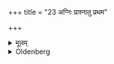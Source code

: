 +++
title = "23 अग्निः प्राश्नातु प्रथम"

+++

<details><summary>मूलम्</summary>

अग्निः प्राश्नातु प्रथम इति श्यामाकानाम् २३
</details>

<details><summary>Oldenberg</summary>

23. (At the sacrifice) of Śyāmāka (the Mantra with which the food is partaken of [comp. Sūtra 16], is), 'May Agni eat as the first' (ibid. 15).
</details>
